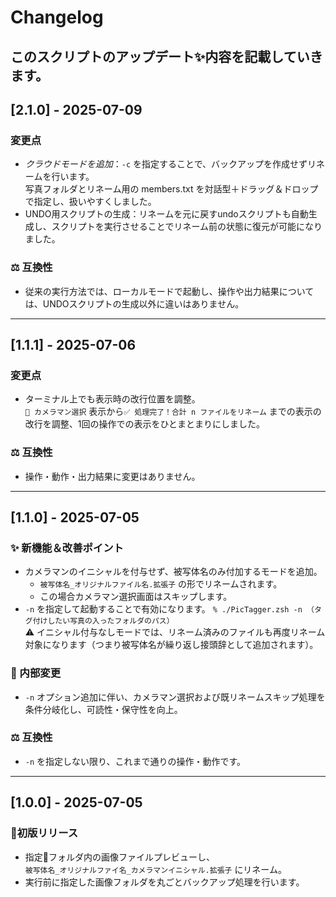 # Changelog

このスクリプトのアップデート✨内容を記載していきます。
---
## [2.1.0] - 2025-07-09
### 変更点
- *クラウドモードを追加*：`-c` を指定することで、バックアップを作成せずリネームを行います。  
写真フォルダとリネーム用の members.txt を対話型＋ドラッグ＆ドロップで指定し、扱いやすくしました。
- UNDO用スクリプトの生成：リネームを元に戻すundoスクリプトも自動生成し、スクリプトを実行させることでリネーム前の状態に復元が可能になりました。

### ⚖️ 互換性
- 従来の実行方法では、ローカルモードで起動し、操作や出力結果については、UNDOスクリプトの生成以外に違いはありません。

---
## [1.1.1] - 2025-07-06
### 変更点
- ターミナル上でも表示時の改行位置を調整。  
`👤 カメラマン選択` 表示から`✅ 処理完了！合計 n ファイルをリネーム` までの表示の改行を調整、1回の操作での表示をひとまとまりにしました。  

### ⚖️ 互換性
- 操作・動作・出力結果に変更はありません。

---

## [1.1.0] - 2025-07-05
### ✨ 新機能＆改善ポイント
- カメラマンのイニシャルを付与せず、被写体名のみ付加するモードを追加。
  - `被写体名_オリジナルファイル名.拡張子` の形でリネームされます。
  - この場合カメラマン選択画面はスキップします。
- `-n` を指定して起動することで有効になります。
`% ./PicTagger.zsh -n （タグ付けしたい写真の入ったフォルダのパス）`  
⚠️ イニシャル付与なしモードでは、リネーム済みのファイルも再度リネーム対象になります（つまり被写体名が繰り返し接頭辞として追加されます）。

### 🔧 内部変更
- `-n` オプション追加に伴い、カメラマン選択および既リネームスキップ処理を条件分岐化し、可読性・保守性を向上。

### ⚖️ 互換性
- `-n` を指定しない限り、これまで通りの操作・動作です。

---

## [1.0.0] - 2025-07-05
### 🎉初版リリース
- 指定📂フォルダ内の画像ファイルプレビューし、  
`被写体名_オリジナルファイ名_カメラマンイニシャル.拡張子` にリネーム。
- 実行前に指定した画像フォルダを丸ごとバックアップ処理を行います。